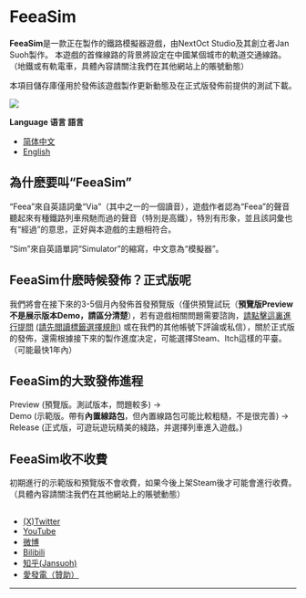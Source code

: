 # FeeaSim

**FeeaSim**是一款正在製作的鐵路模擬器遊戲，由NextOct Studio及其創立者Jan Suoh製作。 本遊戲的首條線路的背景將設定在中國某個城市的軌道交通線路。（地鐵或有軌電車，具體內容請關注我們在其他網站上的賬號動態） 

本項目儲存庫僅用於發佈該遊戲製作更新動態及在正式版發佈前提供的測試下載。

![](https://i0.hdslb.com/bfs/new_dyn/watermark/793cec0c9dd8844ccf72696171864abb3546637144165029.png)

**Language 语言 語言**
  
- [简体中文](https://github.com/Jansuoh/FeeaSim/blob/main/README_ZH-HANS.md)
- [English](https://github.com/Jansuoh/FeeaSim)

## 為什麽要叫“FeeaSim”

“Feea”來自英語詞彙“Via”（其中之一的一個讀音），遊戲作者認為“Feea”的聲音聽起來有種鐵路列車飛馳而過的聲音（特別是高鐵），特別有形象，並且該詞彙也有“經過”的意思，正好與本遊戲的主題相符合。 

“Sim”來自英語單詞“Simulator”的縮寫，中文意為“模擬器”。

## FeeaSim什麽時候發佈？正式版呢

我們將會在接下來的3-5個月內發佈首發預覽版（僅供預覽試玩（**預覽版Preview不是展示版本Demo，請區分清楚**），若有遊戲相關問題需要諮詢，[請點擊這裏進行提問](https://github.com/Jansuoh/FeeaSim/issues/new) [(請先閲讀標籤選擇規則)](https://github.com/Jansuoh/FeeaSim/blob/main/RULE_ISSUES.md) 或在我們的其他帳號下評論或私信），關於正式版的發佈，還需根據接下來的製作進度决定，可能選擇Steam、Itch這樣的平臺。 （可能最快1年內）

## FeeaSim的大致發佈進程

Preview (預覽版。測試版本，問題較多) →  
Demo (示範版。帶有**內置線路包**，但內置線路包可能比較粗糙，不是很完善) →  
Release (正式版，可遊玩遊玩精美的綫路，并選擇列車進入遊戲。)

## FeeaSim收不收費

初期進行的示範版和預覽版不會收費，如果今後上架Steam後才可能會進行收費。（具體內容請關注我們在其他網站上的賬號動態）


##

- [(X)Twitter](http://twitter.com/NextOctStudio)
- [YouTube](http://www.youtube.com/@NextOctStudio)
- [微博](https://weibo.com/u/7906018667)
- [Bilibili](https://space.bilibili.com/3546637144165029)
- [知乎(Jansuoh)](https://www.zhihu.com/people/e-yes-71)
- [愛發電（贊助）](https://afdian.net/a/jansuoh)

----------
